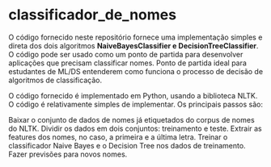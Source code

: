 # classificador_de_nomes
O código fornecido neste repositório fornece uma implementação simples e direta dos dois algoritmos **NaiveBayesClassifier e DecisionTreeClassifier**. O código pode ser usado como um ponto de partida para desenvolver aplicações que precisam classificar nomes.
Ponto de partida ideal para estudantes de ML/DS entenderem como funciona o processo de decisão de algoritmos de classificação.

O código fornecido é implementado em Python, usando a biblioteca NLTK. O código é relativamente simples de implementar. Os principais passos são:

Baixar o conjunto de dados de nomes já etiquetados do corpus de nomes do NLTK.
Dividir os dados em dois conjuntos: treinamento e teste.
Extrair as features dos nomes, no caso, a primeira e a última letra.
Treinar o classificador Naive Bayes e o Decision Tree nos dados de treinamento.
Fazer previsões para novos nomes.
